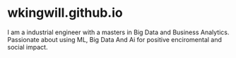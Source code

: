 # wkingwill.github.io

I am a industrial engineer with a masters in Big Data and Business Analytics. Passionate about using ML, Big Data And Ai for positive enciromental and social impact. 
